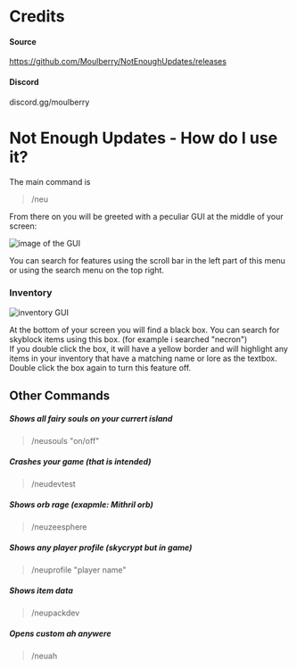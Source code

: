 # Credits
#### Source
https://github.com/Moulberry/NotEnoughUpdates/releases
#### Discord
discord.gg/moulberry

# Not Enough Updates - How do I use it?

The main command is 
> /neu

From there on you will be greeted with a peculiar GUI at the middle of your screen:

![image of the GUI](https://cdn.discordapp.com/attachments/532527785164406786/829732923246641162/unknown.png)

You can search for features using the scroll bar in the left part of this menu or using the search menu on the top right.

### Inventory

![inventory GUI](https://cdn.discordapp.com/attachments/532527785164406786/829736203594891314/unknown.png)

At the bottom of your screen you will find a black box. You can search for skyblock items using this box. (for example i searched "necron")   
If you double click the box, it will have a yellow border and will highlight any items in your inventory that have a matching name or lore as the textbox.
Double click the box again to turn this feature off.

## Other Commands

##### Shows all fairy souls on your currert island
> /neusouls "on/off"      

##### Crashes your game (that is intended)
> /neudevtest     

##### Shows orb rage (exapmle: Mithril orb)
> /neuzeesphere     

##### Shows any player profile (skycrypt but in game)
> /neuprofile "player name"     

##### Shows item data
> /neupackdev         

##### Opens custom ah anywere
> /neuah      
